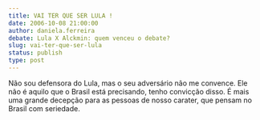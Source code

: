 ```yaml
---
title: VAI TER QUE SER LULA !
date: 2006-10-08 21:00:00
author: daniela.ferreira
debate: Lula X Alckmin: quem venceu o debate?
slug: vai-ter-que-ser-lula
status: publish 
type: post
---
```


Não sou defensora do Lula, mas o seu adversário não me convence. Ele não é aquilo que o Brasil está precisando, tenho convicção disso. É mais uma grande decepção para as pessoas de nosso carater, que pensam no Brasil com seriedade. 


 


